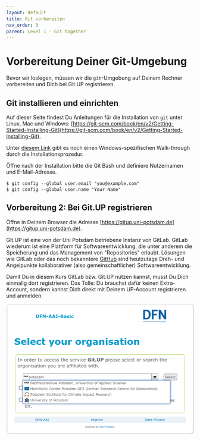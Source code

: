 ```yaml
---
layout: default
title: Git vorbereiten
nav_order: 3
parent: Level 1 - Git together
---
```


# Vorbereitung Deiner Git-Umgebung

Bevor wir loslegen, müssen wir die `git`-Umgebung auf Deinem Rechner vorbereiten
und Dich bei Git.UP registrieren.


## Git installieren und einrichten

Auf dieser Seite findest Du Anleitungen für die Installation von `git` unter
Linux, Mac und Windows: 
[https://git-scm.com/book/en/v2/Getting-Started-Installing-Git](https://git-scm.com/book/en/v2/Getting-Started-Installing-Git).

Unter [diesem Link](https://phoenixnap.com/kb/how-to-install-git-windows) gibt es noch einen Windows-spezifischen Walk-through durch die 
Installationsprozedur.

Öffne nach der Installation bitte die Git Bash und definiere Nutzernamen
und E-Mail-Adresse.

```
$ git config --global user.email "you@example.com"
$ git config --global user.name "Your Name"
```


## Vorbereitung 2: Bei Git.UP registrieren

Öffne in Deinem Browser die Adresse [https://gitup.uni-potsdam.de](https://gitup.uni-potsdam.de).

Git.UP ist eine von der Uni Potsdam betriebene Instanz von GitLab. GitLab wiederum ist
eine Plattform für Softwareentwicklung, die unter anderem die Speicherung und
das Management von "Repositories" erlaubt. Lösungen wie GitLab oder das noch
bekanntere [GitHub](https://github.com) sind heutzutage Dreh- und Angelpunkte kollaborativer 
(also gemeinschaftlicher) Softwareentwicklung.

Damit Du in diesem Kurs GitLab bzw. Git.UP nutzen kannst, musst Du Dich einmalig
dort registrieren. Das Tolle: Du brauchst dafür keinen Extra-Account, sondern kannst
Dich direkt mit Deinem UP-Account registrieren und anmelden.

![img](img/gitup_register1.png)
